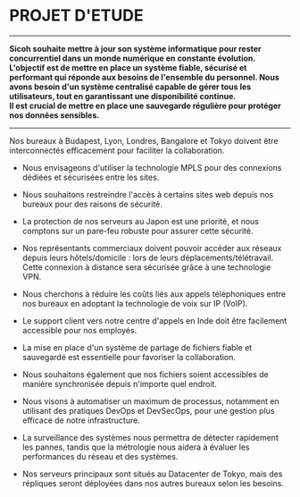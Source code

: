 # **PROJET D'ETUDE**
___
**Sicoh souhaite mettre à jour son système informatique pour rester concurrentiel dans un monde numérique en constante évolution. 
L'objectif est de mettre en place un système fiable, sécurisé et performant qui réponde aux besoins de l'ensemble du personnel. 
Nous avons besoin d'un système centralisé capable de gérer tous les utilisateurs, tout en garantissant une disponibilité continue.  
Il est crucial de mettre en place une sauvegarde régulière pour protéger nos données sensibles.** 
___
Nos bureaux à Budapest, Lyon, Londres, Bangalore et Tokyo doivent être interconnectés efficacement pour faciliter la collaboration. 

- Nous envisageons d'utiliser la technologie MPLS pour des connexions dédiées et sécurisées entre les sites. 

- Nous souhaitons restreindre l'accès à certains sites web depuis nos bureaux pour des raisons de sécurité. 

- La protection de nos serveurs au Japon est une priorité, et nous comptons sur un pare-feu robuste pour assurer cette sécurité. 

- Nos représentants commerciaux doivent pouvoir accéder aux réseaux depuis leurs 	hôtels/domicile : lors de leurs déplacements/télétravail. Cette connexion à distance sera sécurisée grâce à une technologie VPN. 

- Nous cherchons à réduire les coûts liés aux appels téléphoniques entre nos bureaux en adoptant la technologie de voix sur IP (VoIP). 

- Le support client vers notre centre d'appels en Inde doit être facilement accessible pour nos employés. 

- La mise en place d'un système de partage de fichiers fiable et sauvegardé est essentielle pour favoriser la collaboration. 

- Nous souhaitons également que nos fichiers soient accessibles de manière synchronisée depuis n'importe quel endroit. 

- Nous visons à automatiser un maximum de processus, notamment en utilisant des pratiques DevOps et DevSecOps, pour une gestion plus efficace de notre infrastructure. 

- La surveillance des systèmes nous permettra de détecter rapidement les pannes, tandis que la métrologie nous aidera à évaluer les performances du réseau et des systèmes. 

- Nos serveurs principaux sont situés au Datacenter de Tokyo, mais des répliques seront déployées dans nos autres bureaux selon les besoins. 

